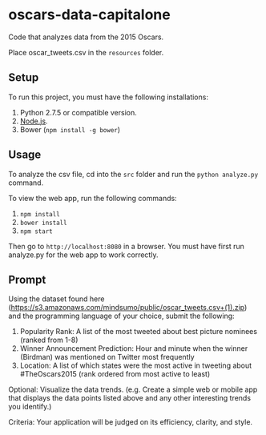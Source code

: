 # oscars-data-capitalone
Code that analyzes data from the 2015 Oscars.

Place oscar_tweets.csv in the `resources` folder.

## Setup
To run this project, you must have the following installations:

1. Python 2.7.5 or compatible version.
2. [Node.js](http://nodejs.org).
3. Bower (`npm install -g bower`)

## Usage
To analyze the csv file, cd into the `src` folder and run the `python analyze.py` command.

To view the web app, run the following commands:

1. `npm install`
2. `bower install`
3. `npm start`

Then go to `http://localhost:8080` in a browser.
You must have first run analyze.py for the web app to work correctly.

## Prompt
Using the dataset found here (https://s3.amazonaws.com/mindsumo/public/oscar_tweets.csv+(1).zip) and the programming language of your choice, submit the following:

1. Popularity Rank: A list of the most tweeted about best picture nominees (ranked from 1-8) 
2. Winner Announcement Prediction: Hour and minute when the winner (Birdman) was mentioned on Twitter most frequently 
3. Location: A list of which states were the most active in tweeting about #TheOscars2015 (rank ordered from most active to least)

Optional: 
Visualize the data trends. (e.g. Create a simple web or mobile app that displays the data points listed above and any other interesting trends you identify.)

Criteria: 
Your application will be judged on its efficiency, clarity, and style.
